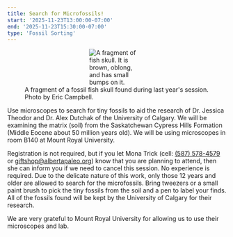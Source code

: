 ```yaml
---
title: Search for Microfossils!
start: '2025-11-23T13:00:00-07:00'
end: '2025-11-23T15:30:00-07:00'
type: 'Fossil Sorting'
---
```


<figure style="display:flex; align-items: center; justify-content: center; flex-direction: column;">
    <img src="/events/2025/fishSkull.jpeg" alt="A fragment of fish skull. It is brown, oblong, and has small bumps on it." style="max-width: 30%;">
    <figcaption>A fragment of a fossil fish skull found during last year's session. Photo by Eric Campbell.</figcaption>
</figure>

Use microscopes to search for tiny fossils to aid the research of Dr. Jessica Theodor and Dr. Alex Dutchak of the University of Calgary. We will be examining the matrix (soil) from the Saskatchewan Cypress Hills Formation (Middle Eocene about 50 million years old). We will be using microscopes in room B140 at Mount Royal University.

Registration is not required, but if you let Mona Trick (cell: <a href="tel:(587) 578-4579">(587) 578-4579</a> or giftshop@albertapaleo.org) know that you are planning to attend, then she can inform you if we need to cancel this session. No experience is required. Due to the delicate nature of this work, only those 12 years and older are allowed to search for the microfossils. Bring tweezers or a small paint brush to pick the tiny fossils from the soil and a pen to label your finds. All of the fossils found will be kept by the University of Calgary for their research.

We are very grateful to Mount Royal University for allowing us to use their microscopes and lab.

